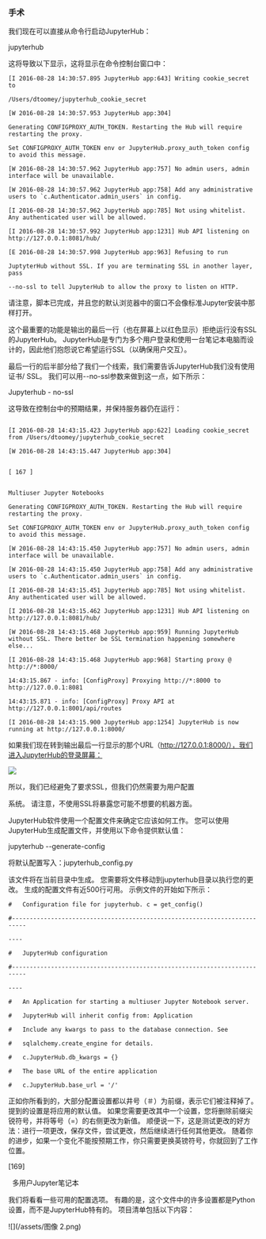 ### 手术

我们现在可以直接从命令行启动JupyterHub：

jupyterhub

这将导致以下显示，这将显示在命令控制台窗口中：


```
[I 2016-08-28 14:30:57.895 JupyterHub app:643] Writing cookie_secret to

/Users/dtoomey/jupyterhub_cookie_secret

[W 2016-08-28 14:30:57.953 JupyterHub app:304]

Generating CONFIGPROXY_AUTH_TOKEN. Restarting the Hub will require restarting the proxy.

Set CONFIGPROXY_AUTH_TOKEN env or JupyterHub.proxy_auth_token config to avoid this message.

[W 2016-08-28 14:30:57.962 JupyterHub app:757] No admin users, admin interface will be unavailable.

[W 2016-08-28 14:30:57.962 JupyterHub app:758] Add any administrative users to `c.Authenticator.admin_users` in config.

[I 2016-08-28 14:30:57.962 JupyterHub app:785] Not using whitelist. Any authenticated user will be allowed.

[I 2016-08-28 14:30:57.992 JupyterHub app:1231] Hub API listening on http://127.0.0.1:8081/hub/

[E 2016-08-28 14:30:57.998 JupyterHub app:963] Refusing to run

JuptyterHub without SSL. If you are terminating SSL in another layer, pass

--no-ssl to tell JupyterHub to allow the proxy to listen on HTTP.

```
请注意，脚本已完成，并且您的默认浏览器中的窗口不会像标准Jupyter安装中那样打开。



这个最重要的功能是输出的最后一行（也在屏幕上以红色显示）拒绝运行没有SSL的JupyterHub。 JupyterHub是专门为多个用户登录和使用一台笔记本电脑而设计的，因此他们抱怨说它希望运行SSL（以确保用户交互）。

最后一行的后半部分给了我们一个线索，我们需要告诉JupyterHub我们没有使用证书/ SSL。 我们可以用--no-ssl参数来做到这一点，如下所示：

Jupyterhub - no-ssl

这导致在控制台中的预期结果，并保持服务器仍在运行：


```

[I 2016-08-28 14:43:15.423 JupyterHub app:622] Loading cookie_secret from /Users/dtoomey/jupyterhub_cookie_secret

[W 2016-08-28 14:43:15.447 JupyterHub app:304]
 

[ 167 ]

 
Multiuser Jupyter Notebooks

Generating CONFIGPROXY_AUTH_TOKEN. Restarting the Hub will require restarting the proxy.

Set CONFIGPROXY_AUTH_TOKEN env or JupyterHub.proxy_auth_token config to avoid this message.

[W 2016-08-28 14:43:15.450 JupyterHub app:757] No admin users, admin interface will be unavailable.

[W 2016-08-28 14:43:15.450 JupyterHub app:758] Add any administrative users to `c.Authenticator.admin_users` in config.

[I 2016-08-28 14:43:15.451 JupyterHub app:785] Not using whitelist. Any authenticated user will be allowed.

[I 2016-08-28 14:43:15.462 JupyterHub app:1231] Hub API listening on http://127.0.0.1:8081/hub/

[W 2016-08-28 14:43:15.468 JupyterHub app:959] Running JupyterHub without SSL. There better be SSL termination happening somewhere else...

[I 2016-08-28 14:43:15.468 JupyterHub app:968] Starting proxy @ http://*:8000/

14:43:15.867 - info: [ConfigProxy] Proxying http://*:8000 to http://127.0.0.1:8081

14:43:15.871 - info: [ConfigProxy] Proxy API at http://127.0.0.1:8001/api/routes

[I 2016-08-28 14:43:15.900 JupyterHub app:1254] JupyterHub is now running at http://127.0.0.1:8000/

```
如果我们现在转到输出最后一行显示的那个URL（http://127.0.0.1:8000/），我们进入JupyterHub的登录屏幕：

![](/assets/㔿.jpg)

所以，我们已经避免了要求SSL，但我们仍然需要为用户配置

系统。 请注意，不使用SSL将暴露您可能不想要的机器方面。

JupyterHub软件使用一个配置文件来确定它应该如何工作。 您可以使用JupyterHub生成配置文件，并使用以下命令提供默认值：

jupyterhub --generate-config

将默认配置写入：jupyterhub_config.py

该文件将在当前目录中生成。 您需要将文件移动到jupyterhub目录以执行您的更改。 生成的配置文件有近500行可用。 示例文件的开始如下所示：


```
#	Configuration file for jupyterhub. c = get_config()

#--------------------------------------------------------------------------

----

#	JupyterHub configuration

#--------------------------------------------------------------------------

----

#	An Application for starting a multiuser Jupyter Notebook server.

#	JupyterHub will inherit config from: Application

#	Include any kwargs to pass to the database connection. See

#	sqlalchemy.create_engine for details.

#	c.JupyterHub.db_kwargs = {}

#	The base URL of the entire application

#	c.JupyterHub.base_url = '/'

```
正如你所看到的，大部分配置设置都以井号（＃）为前缀，表示它们被注释掉了。 提到的设置是将应用的默认值。 如果您需要更改其中一个设置，您将删除前缀尖锐符号，并将等号（=）的右侧更改为新值。 顺便说一下，这是测试更改的好方法：进行一项更改，保存文件，尝试更改，然后继续进行任何其他更改。 随着你的进步，如果一个变化不能按预期工作，你只需要更换英镑符号，你就回到了工作位置。
 







[169]

 
多用户Jupyter笔记本

我们将看看一些可用的配置选项。 有趣的是，这个文件中的许多设置都是Python设置，而不是JupyterHub特有的。 项目清单包括以下内容：


![](/assets/图像 2.png)




